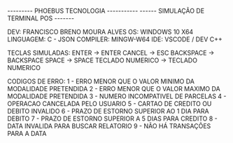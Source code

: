 
--------- PHOEBUS TECNOLOGIA -----------
------ SIMULAÇÃO DE TERMINAL POS -------


DEV: FRANCISCO BRENO MOURA ALVES
OS: WINDOWS 10 X64
LINGUAGEM: C - JSON
COMPILER: MINGW-W64
IDE: VSCODE / DEV C++

TECLAS SIMULADAS:
ENTER -> ENTER
CANCEL -> ESC
BACKSPACE -> BACKSPACE
SPACE -> SPACE
TECLADO NUMERICO -> TECLADO NUMERICO

CODIGOS DE ERRO:
1 - ERRO MENOR QUE O VALOR MINIMO DA MODALIDADE PRETENDIDA
2 - ERRO MENOR QUE O VALOR MAXIMO DA MODALIDADE PRETENDIDA
3 - NUMERO INCOMPATIVEL DE PARCELAS
4 - OPERACAO CANCELADA PELO USUARIO
5 - CARTAO DE CREDITO OU DEBITO INVALIDO
6 - PRAZO DE ESTORNO SUPERIOR AO 1 DIA PARA DEBITO
7 - PRAZO DE ESTORNO SUPERIOR A 5 DIAS PARA CREDITO
8 - DATA INVALIDA PARA BUSCAR RELATORIO
9 - NÃO HÁ TRANSAÇÕES PARA A DATA

